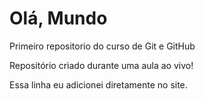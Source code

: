 # Olá, Mundo
 Primeiro repositorio do curso de Git e GitHub

 Repositório criado durante uma aula ao vivo!

 Essa linha eu adicionei diretamente no site.
